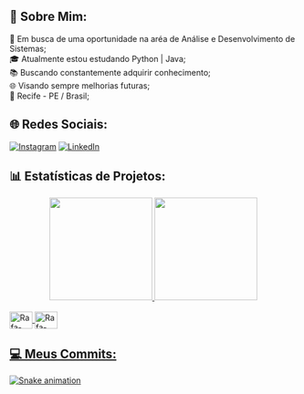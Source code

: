 ## 💫 Sobre Mim:
🏢 Em busca de uma oportunidade na aréa de Análise e Desenvolvimento de Sistemas;<br>🎓 Atualmente estou estudando Python | Java;<br>📚 Buscando constantemente adquirir conhecimento;<br>🌐 Visando sempre melhorias futuras;<br>📍 Recife - PE / Brasil;

## 🌐 Redes Sociais:
[![Instagram](https://img.shields.io/badge/Instagram-%23E4405F.svg?logo=Instagram&logoColor=white)](https://instagram.com/https://www.instagram.com/douglas.bcsilva/) [![LinkedIn](https://img.shields.io/badge/LinkedIn-%230077B5.svg?logo=linkedin&logoColor=white)](https://linkedin.com/in/https://www.linkedin.com/in/douglas-batista-33116221a/) 

## 📊 Estatísticas de Projetos:
<div align="center">
  <a href="https://github.com/douglas368">
  <img height="180em" src="https://github-readme-stats.vercel.app/api?username=douglas368&show_icons=true&theme=dracula&include_all_commits=true&count_private=true"/>
  <img height="180em" src="https://github-readme-stats.vercel.app/api/top-langs/?username=douglas368&layout=compact&langs_count=7&theme=dracula"/>
</div>

<div style="display: inline_block"><br>
    <img align="center" alt="Rafa-Python" height="30" width="40" src="https://cdn.jsdelivr.net/gh/devicons/devicon/icons/python/python-original.svg" />
    <img align="center" alt="Rafa-Python" height="30" width="40" src="https://cdn.jsdelivr.net/gh/devicons/devicon/icons/java/java-original.svg" />        
   </div>
   
          
 
  ## 💻 Meus Commits:
 
  ![Snake animation](https://github.com/douglas368/douglas368/blob/output/github-contribution-grid-snake.svg)
 
</div>
